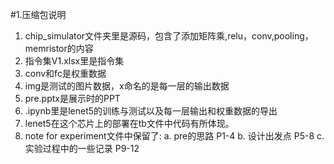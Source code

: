 #1.压缩包说明
 1. chip_simulator文件夹里是源码，包含了添加矩阵乘,relu，conv,pooling，memristor的内容
 2. 指令集V1.xlsx里是指令集
 3. conv和fc是权重数据
 4. img是测试的图片数据，x命名的是每一层的输出数据
 5. pre.pptx是展示时的PPT
 6. .ipynb里是lenet5的训练与测试以及每一层输出和权重数据的导出
 7. lenet5在这个芯片上的部署在tb文件中代码有所体现。
 8. note for experiment文件中保留了:
    a. pre的思路 P1-4
    b. 设计出发点 P5-8
    c. 实验过程中的一些记录 P9-12